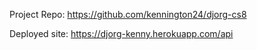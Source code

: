 Project Repo:
https://github.com/kennington24/djorg-cs8

Deployed site:
https://djorg-kenny.herokuapp.com/api
